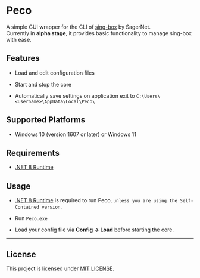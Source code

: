 # Peco

A simple GUI wrapper for the CLI of [sing-box](https://github.com/SagerNet/sing-box) by SagerNet.  
Currently in **alpha stage**, it provides basic functionality to manage sing-box with ease.

## Features

- Load and edit configuration files

- Start and stop the core

- Automatically save settings on application exit to `C:\Users\<Username>\AppData\Local\Peco\`

## Supported Platforms

- Windows 10 (version 1607 or later) or Windows 11

## Requirements

- [.NET 8 Runtime](https://dotnet.microsoft.com/en-us/download/dotnet/thank-you/runtime-desktop-8.0.18-windows-x64-installer)


## Usage

- [.NET 8 Runtime](https://dotnet.microsoft.com/en-us/download/dotnet/thank-you/runtime-desktop-8.0.18-windows-x64-installer) is required to run Peco, `unless you are using the Self-Contained version`.

- Run `Peco.exe`

- Load your config file via **Config → Load** before starting the core.

---

## License

This project is licensed under [MIT LICENSE](./LICENSE).